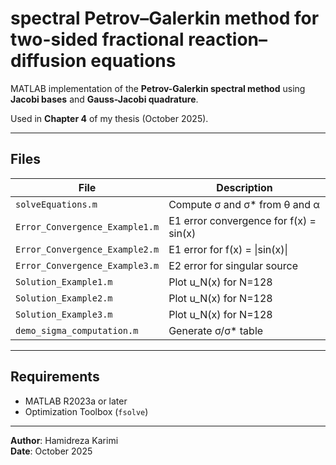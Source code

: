 # spectral Petrov–Galerkin method for two-sided fractional reaction–diffusion equations

MATLAB implementation of the **Petrov-Galerkin spectral method** using **Jacobi bases** and **Gauss-Jacobi quadrature**.

Used in **Chapter 4** of my thesis (October 2025).

---

## Files
| File | Description |
|------|-------------|
| `solveEquations.m` | Compute σ and σ* from θ and α |
| `Error_Convergence_Example1.m` | E1 error convergence for f(x) = sin(x) |
| `Error_Convergence_Example2.m` | E1 error for f(x) = \|sin(x)\| |
| `Error_Convergence_Example3.m` | E2 error for singular source |
| `Solution_Example1.m` | Plot u_N(x) for N=128 |
| `Solution_Example2.m` | Plot u_N(x) for N=128 |
| `Solution_Example3.m` | Plot u_N(x) for N=128 |
| `demo_sigma_computation.m` | Generate σ/σ* table |

---

## Requirements
- MATLAB R2023a or later
- Optimization Toolbox (`fsolve`)

---

**Author**: Hamidreza Karimi  
**Date**: October 2025  
